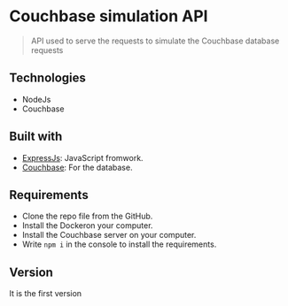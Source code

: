 
# Couchbase simulation API

> API used to serve the requests to simulate the Couchbase database requests


## Technologies

-   NodeJs
-   Couchbase


## Built with

-   [ExpressJs](http://expressjs.com): JavaScript fromwork.
-   [Couchbase](https://www.couchbase.com/): For the database.

## Requirements

-   Clone the repo file from the GitHub.
-   Install the Dockeron your computer.
-   Install the Couchbase server on your computer.
-   Write `npm i` in the console to install the requirements.

## Version

It is the first version




